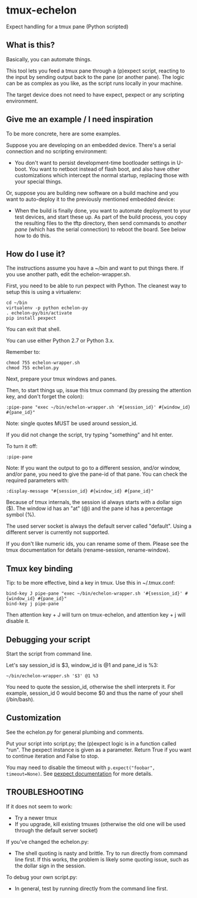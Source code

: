 # tmux-echelon

Expect handling for a tmux pane (Python scripted)

## What is this?

Basically, you can automate things.

This tool lets you feed a tmux pane through a (p)expect script, reacting to the
input by sending output back to the pane (or another pane). The logic can be as
complex as you like, as the script runs locally in your machine.

The target device does not need to have expect, pexpect or any scripting
environment.

## Give me an example / I need inspiration

To be more concrete, here are some examples.

Suppose you are developing on an embedded device. There's a serial connection
and no scripting environment:

  * You don't want to persist development-time bootloader
  settings in U-boot. You want to netboot instead of flash boot, and also have
  other customizations which intercept the normal startup, replacing those with
  your special things.

Or, suppose you are building new software on a build machine and you want to
auto-deploy it to the previously mentioned embedded device:

  * When the build is finally done, you want to automate deployment to your
  test devices, and start these up. As part of the build process, you copy the
  resulting files to the tftp directory, then send commands to *another pane*
  (which has the serial connection) to reboot the board. See below how to do this.

## How do I use it?

The instructions assume you have a ~/bin and want to put things there. If you
use another path, edit the echelon-wrapper.sh.

First, you need to be able to run pexpect with Python. The cleanest way to setup
this is using a virtualenv:

```
cd ~/bin
virtualenv -p python echelon-py
. echelon-py/bin/activate
pip install pexpect
```

You can exit that shell.

You can use either Python 2.7 or Python 3.x.

Remember to:

```
chmod 755 echelon-wrapper.sh
chmod 755 echelon.py
```

Next, prepare your tmux windows and panes.

Then, to start things up, issue this tmux command (by pressing the attention
key, and don't forget the colon):

```
:pipe-pane "exec ~/bin/echelon-wrapper.sh '#{session_id}' #{window_id} #{pane_id}"
```
Note: single quotes MUST be used around session_id.

If you did not change the script, try typing "something" and hit enter.

To turn it off:

```
:pipe-pane
```

Note: If you want the output to go to a different session, and/or window,
and/or pane, you need to give the pane-id of that pane. You can check the
required parameters with:

```
:display-message "#{session_id} #{window_id} #{pane_id}"
```

Because of tmux internals, the session id always starts with a dollar sign ($).
The window id has an "at" (@) and the pane id has a percentage symbol (%).

The used server socket is always the default server called "default". Using a
different server is currently not supported.

If you don't like numeric ids, you can rename some of them. Please see the tmux
documentation for details (rename-session, rename-window).

## Tmux key binding

Tip: to be more effective, bind a key in tmux. Use this in ~/.tmux.conf:

```
bind-key J pipe-pane "exec ~/bin/echelon-wrapper.sh '#{session_id}' #{window_id} #{pane_id}"
bind-key j pipe-pane
```

Then attention key + J will turn on tmux-echelon, and attention key + j will disable it.

## Debugging your script

Start the script from command line.

Let's say session_id is $3, window_id is @1 and pane_id is %3:

```
~/bin/echelon-wrapper.sh '$3' @1 %3
```

You need to quote the session_id, otherwise the shell interprets it.
For example, session_id 0 would become $0 and thus the name of your shell (/bin/bash).

## Customization

See the echelon.py for general plumbing and comments.

Put your script into script.py; the (p)expect logic is in a function called
"run". The pexpect instance is given as a parameter. Return True if you want to
continue iteration and False to stop.

You may need to disable the timeout with `p.expect("foobar", timeout=None)`.
See [pexpect documentation](https://pexpect.readthedocs.io/) for more details.

## TROUBLESHOOTING 

If it does not seem to work:

  * Try a newer tmux
  * If you upgrade, kill existing tmuxes (otherwise the old one will be used
    through the default server socket)

If you've changed the echelon.py:

  * The shell quoting is nasty and brittle. Try to run directly from command
    line first. If this works, the problem is likely some quoting issue, such as
    the dollar sign in the session.

To debug your own script.py:

  * In general, test by running directly from the command line first.
